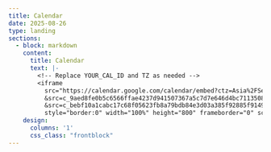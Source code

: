 ```yaml
---
title: Calendar
date: 2025-08-26
type: landing
sections:
  - block: markdown
    content:
      title: Calendar
      text: |-
        <!-- Replace YOUR_CAL_ID and TZ as needed -->
        <iframe
          src="https://calendar.google.com/calendar/embed?ctz=Asia%2FSeoul&mode=MONTH&showTitle=0&showPrint=0&showCalendars=1&wkst=2
          &src=c_9aed8fe0b5c6566ffae4237d941507367a5c7d7e646d4bc7113508ec16e64fde%40group.calendar.google.com&color=%233F51B5
          &src=c_bebf10a1cabc17c68f05623fb8a79bdb84e3d03a385f92885f91490303ca9ec6%40group.calendar.google.com&color=%23E91E63"
          style="border:0" width="100%" height="800" frameborder="0" scrolling="no"></iframe>
    design:
      columns: '1'
      css_class: "frontblock"
---
```

